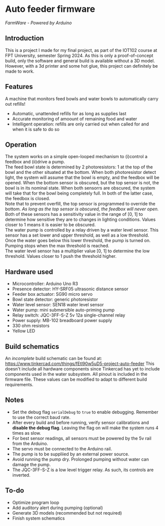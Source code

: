 # Auto feeder firmware
*FarmWare - Powered by Arduino*

## Introduction
This is a project I made for my final project, as part of the IOT102 course at FPT University, semester Spring 2024.
As this is only a proof-of-concept build, only the software and general build is available without a 3D model.
However, with a 3d printer and some hot glue, this project can definitely be made to work.

## Features
A machine that monitors feed bowls and water bowls to automatically carry out refills!
- Automatic, unattended refills for as long as supplies last
- Accurate monitoring of amoount of remaining food and water
- Intelligent operation: refills are only carried out when called for and when it is safe to do so

## Operation
The system works on a simple open-looped mechanism to (i)control a feedbox and (ii)drive a pump. <br>
The feed bowl state is determined by 2 photoresistors: 1 at the top of the bowl and the other situated at the bottom. When both photoresistor detect light, the system will assume that the bowl is empty, and the feedbox will be opened. When the bottom sensor is obscured, but the top sensor is not, the bowl is in its nominal state. When both sensorrs are obscured, the system will take that for the bowl being completely full. In both of the latter case, the feedbox is closed.<br>
Note that to prevent overfill, the top sensor is programmed to override the bottom. *As long as the top sensor is obscured, the feedbox will never open.*<br>
Both of these sensors has a sensitivity value in the range of [0, 1] to determine how sensitive they are to changes in lighting conditions. Values closer to 1 means it is easier to be obscured.<br>
The water pump is controlled by a relay driven by a water level sensor. This sensor has a set lower and upper threshold, as well as a low threshold. Once the water goes below this lower threshold, the pump is turned on. Pumping stops when the max threshold is reached.<br>
The water level sensor has a multiplier value [0, 1] to determine the low threshold. Values closer to 1 push the threshold higher.

## Hardware used
- Microcontroller: Arduino Uno R3
- Presence detector: HY-SRF05 ultrasonic distance sensor
- Feeder box actuator: SG90 micro servo
- Bowl state detector: generic photoresistor
- Water level sensor: SEN18 water level sensor
- Water pump: mini submersible auto-priming pump
- Relay switch: JQC-3FF-S-Z 5v 12a single-channel relay
- Power supply: MB-102 breadboard power supply
- 330 ohm resistors
- Yellow LED

## Build schematics
An *incomplete* build schematic can be found at: https://www.tinkercad.com/things/fEtl90w5uD5-project-auto-feeder
This doesn't include all hardware components since Tinkercad has yet to include components used in the water subsystem.
All pinout is included in the firmware file. These values can be modified to adapt to different build requirements.

## Notes
- Set the debug flag `serialDebug` to `true` to enable debugging. Remember to use the correct baud rate.
- After every build and before running, verify sensor calibrations and **disable the debug flag**. Leaving the flag on will make the system runs 4 times as slow.
- For best sensor readings, all sensors must be powered by the 5v rail from the Arduino.
- The servo must be connected to the Arduino rail.
- The pump is to be suppliied by an external power source.
- Avoid running the pump dry. Prolonged pumping without water can damage the pump.
- The JQC-3FF-S-Z is a low level trigger relay. As such, its controls are inverted.

## To-do
- Optimize program loop
- Add auditory alert during pumping (optional)
- Generate 3D models (recommended but not required)
- Finish system schematics

